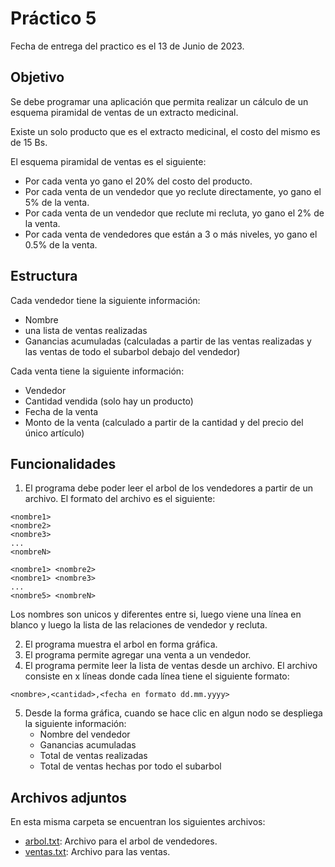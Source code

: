 # Práctico 5

Fecha de entrega del practico es el 13 de Junio de 2023.

## Objetivo

Se debe programar una aplicación que permita realizar 
un cálculo de un esquema piramidal de ventas
de un extracto medicinal.

Existe un solo producto que es el extracto medicinal,
el costo del mismo es de 15 Bs.

El esquema piramidal de ventas es el siguiente:
* Por cada venta yo gano el 20% del costo del producto.
* Por cada venta de un vendedor que yo reclute directamente,
yo gano el 5% de la venta.
* Por cada venta de un vendedor que reclute mi recluta,
yo gano el 2% de la venta.
* Por cada venta de vendedores que están a 3 o más niveles,
yo gano el 0.5% de la venta.

## Estructura

Cada vendedor tiene la siguiente información:
* Nombre
* una lista de ventas realizadas
* Ganancias acumuladas (calculadas a partir
de las ventas realizadas y las ventas de todo
el subarbol debajo del vendedor)

Cada venta tiene la siguiente información:
* Vendedor
* Cantidad vendida (solo hay un producto)
* Fecha de la venta
* Monto de la venta (calculado a partir de 
la cantidad y del precio del único artículo)

## Funcionalidades

1. El programa debe poder leer el arbol de los
vendedores a partir de un archivo. El formato
del archivo es el siguiente:
```
<nombre1>
<nombre2>
<nombre3>
...
<nombreN>

<nombre1> <nombre2>
<nombre1> <nombre3>
...
<nombre5> <nombreN>
```
Los nombres son unicos y diferentes entre si,
luego viene una línea en blanco y luego
la lista de las relaciones de vendedor y recluta.

2. El programa muestra el arbol en forma gráfica.
3. El programa permite agregar una venta a un vendedor.
4. El programa permite leer la lista de ventas 
desde un archivo. El archivo consiste en x líneas 
donde cada línea tiene el siguiente formato:
```
<nombre>,<cantidad>,<fecha en formato dd.mm.yyyy>
```
5. Desde la forma gráfica, cuando se hace 
clic en algun nodo se despliega la siguiente
información:
   * Nombre del vendedor
   * Ganancias acumuladas
   * Total de ventas realizadas
   * Total de ventas hechas por todo el subarbol

## Archivos adjuntos
En esta misma carpeta se encuentran los siguientes archivos:
* [arbol.txt](arbol.txt): Archivo para el arbol de vendedores.
* [ventas.txt](ventas.txt): Archivo para las ventas.
